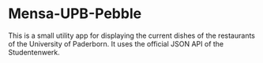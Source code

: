 # Mensa-UPB-Pebble 

This is a small utility app for displaying the current dishes of the restaurants of the University of Paderborn. It uses the official JSON API of the Studentenwerk.
